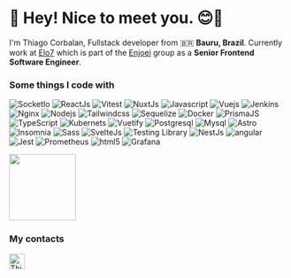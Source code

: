 <h1> 👋 Hey! Nice to meet you. 😊🥓</h1>

<p>I'm Thiago Corbalan, Fullstack developer from 🇧🇷 <strong>Bauru, Brazil</strong>. Currently work at <a href="https://www.elo7.com.br" target="_blank">Elo7</a> which is part of the <a href="https://www.enjoei.com.br" target="_blank">Enjoei</a> group as a <strong>Senior Frontend Software Engineer</strong>.</p>

<h3>Some things I code with</h3>
<p>
  <img alt="SocketIo" src="https://img.shields.io/badge/Socket.io-black?style=flat-square&logo=socket.io&logoColor=white" />
  <img alt="ReactJs" src="https://img.shields.io/badge/react-%2320232a.svg?style=flat-square&logo=react&logoColor=white" />
  <img alt="Vitest" src="https://img.shields.io/badge/-Vitest-272731?style=flat-square&logo=vitest&logoColor=white" />
  <img alt="NuxtJs" src="https://img.shields.io/badge/Nuxt-002E3B?style=flat-square&logo=nuxtdotjs&logoColor=white" />
  <img alt="Javascript" src="https://img.shields.io/badge/javascript-%23323330?style=flat-square&logo=javascript&logoColor=white" />
  <img alt="Vuejs" src="https://img.shields.io/badge/-Vuejs-%2335495e?style=flat-square&logo=Vue.js&logoColor=white" />
  <img alt="Jenkins" src="https://img.shields.io/badge/jenkins-%232C5263.svg?style=flat-square&logo=Jenkins&logoColor=white" />
  <img alt="Nginx" src="https://img.shields.io/badge/nginx-%23009639.svg?style=flat-square&logo=nginx&logoColor=white" />
  <img alt="Nodejs" src="https://img.shields.io/badge/-Nodejs-43853d?style=flat-square&logo=Node.js&logoColor=white" />
  <img alt="Tailwindcss" src="https://img.shields.io/badge/tailwindcss-%2338B2AC.svg?style=flat-square&logo=tailwind-css&logoColor=white" />
  <img alt="Sequelize" src="https://img.shields.io/badge/Sequelize-52B0E7?style=flat-square&logo=Sequelize&logoColor=white" />
  <img alt="Docker" src="https://img.shields.io/badge/-Docker-46a2f1?style=flat-square&logo=docker&logoColor=white" />
  <img alt="PrismaJS" src="https://img.shields.io/badge/Prisma-3982CE?style=flat-square&logo=Prisma&logoColor=white" />
  <img alt="TypeScript" src="https://img.shields.io/badge/-TypeScript-007ACC?style=flat-square&logo=typescript&logoColor=white" />
  <img alt="Kubernets" src="https://img.shields.io/badge/-kubernetes-%23326ce5?style=flat-square&logo=kubernetes&logoColor=white" />
  <img alt="Vuetify" src="https://img.shields.io/badge/-Vuetify-1867C0?style=flat-square&logo=Vuetify&logoColor=white" />
  <img alt="Postgresql" src="https://img.shields.io/badge/PostgreSQL-%23316192.svg?style=flat-square&logo=postgresql&logoColor=white" />
  <img alt="Mysql" src="https://img.shields.io/badge/MySQL-4479A1.svg?style=flat-square&logo=mysql&logoColor=white" />
  <img alt="Astro" src="https://img.shields.io/badge/astro-%232C2052.svg?style=flat-square&logo=astro&logoColor=white" />
  <img alt="Insomnia" src="https://img.shields.io/badge/-Insomnia-5849BE?style=flat-square&logo=insomnia&logoColor=white" />
  <img alt="Sass" src="https://img.shields.io/badge/-Sass-CC6699?style=flat-square&logo=sass&logoColor=white" />
  <img alt="SvelteJs" src="https://img.shields.io/badge/svelte-%23f1413d.svg?style=flat-square&logo=svelte&logoColor=white" />
  <img alt="Testing Library" src="https://img.shields.io/badge/-TestingLibrary-%23E33332?style=flat-square&logo=testing-library&logoColor=white" />
  <img alt="NestJs" src="https://img.shields.io/badge/-NestJs-ea2845?style=flat-square&logo=nestjs&logoColor=white" />
  <img alt="angular" src="https://img.shields.io/badge/-Angular-DD0031?style=flat-square&logo=angular&logoColor=white" />
  <img alt="Jest" src="https://img.shields.io/badge/-Jest-%23C21325?style=flat-square&logo=jest&logoColor=white" />
  <img alt="Prometheus" src="https://img.shields.io/badge/-Prometheus-E6522C?style=flat-square&logo=Prometheus&logoColor=white" />
  <img alt="html5" src="https://img.shields.io/badge/-HTML5-E34F26?style=flat-square&logo=html5&logoColor=white" />
  <img alt="Grafana" src="https://img.shields.io/badge/grafana-%23F46800.svg?style=flat-square&logo=grafana&logoColor=white" />
</p>

<img height="120" src="https://github-readme-stats-thiagocorbalans-projects.vercel.app/api?username=thiagocorbalan&show_icons=true&theme=dracula&include_all_commits=true&hide=stars" />

### My contacts
<a href="https://www.linkedin.com/in/thiagocorbalan" target="_blank"><img alt="Thiago-Linkding" height="28" width="28" src="https://cdn.jsdelivr.net/gh/devicons/devicon/icons/linkedin/linkedin-original.svg"></a>

